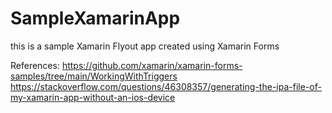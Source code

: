 # SampleXamarinApp
this is a sample Xamarin Flyout app created using Xamarin Forms


References:
https://github.com/xamarin/xamarin-forms-samples/tree/main/WorkingWithTriggers
https://stackoverflow.com/questions/46308357/generating-the-ipa-file-of-my-xamarin-app-without-an-ios-device
